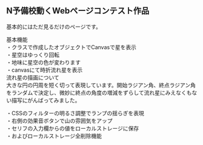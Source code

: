 ## N予備校動くWebページコンテスト作品

基本的にはただ見るだけのページです。  

基本機能  
・クラスで作成したオブジェクトでCanvasで星を表示  
・星空はゆっくり回転  
・地味に星空の色が変わります  
・canvasにて時折流れ星を表示  
流れ星の描画について  
大きな円の円周を短く切って表現しています。開始ラジアン角、終点ラジアン角をランダムで決定し、微妙に終点の角度の増減をずらして流れ星にみえなくもない描写にがんばってみました。

・CSSのフィルターの明るさ調整でランプの揺らぎを表現  
・右側の効果音ボタンで山の雰囲気をアップ  
・セリフの入力欄からの値をローカルストレージに保存  
・およびローカルストレージ全削除機能  
